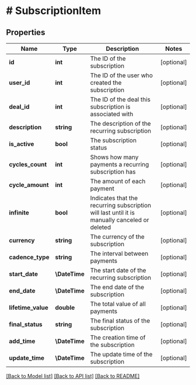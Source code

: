 # # SubscriptionItem

## Properties

Name | Type | Description | Notes
------------ | ------------- | ------------- | -------------
**id** | **int** | The ID of the subscription | [optional]
**user_id** | **int** | The ID of the user who created the subscription | [optional]
**deal_id** | **int** | The ID of the deal this subscription is associated with | [optional]
**description** | **string** | The description of the recurring subscription | [optional]
**is_active** | **bool** | The subscription status | [optional]
**cycles_count** | **int** | Shows how many payments a recurring subscription has | [optional]
**cycle_amount** | **int** | The amount of each payment | [optional]
**infinite** | **bool** | Indicates that the recurring subscription will last until it is manually canceled or deleted | [optional]
**currency** | **string** | The currency of the subscription | [optional]
**cadence_type** | **string** | The interval between payments | [optional]
**start_date** | **\DateTime** | The start date of the recurring subscription | [optional]
**end_date** | **\DateTime** | The end date of the subscription | [optional]
**lifetime_value** | **double** | The total value of all payments | [optional]
**final_status** | **string** | The final status of the subscription | [optional]
**add_time** | **\DateTime** | The creation time of the subscription | [optional]
**update_time** | **\DateTime** | The update time of the subscription | [optional]

[[Back to Model list]](../../README.md#models) [[Back to API list]](../../README.md#endpoints) [[Back to README]](../../README.md)
